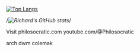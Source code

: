 [![Top Langs](https://github-readme-stats.vercel.app/api/top-langs/?username=rxzheng&langs_count=10)](https://github.com/anuraghazra/github-readme-stats)


/*![Richard's GitHub stats](https://github-readme-stats.vercel.app/api?username=rxzheng&show_icons=true&theme=tokyonight)*/

Visit philosocratic.com
youtube.com/@Philosocratic

arch dwm
colemak
